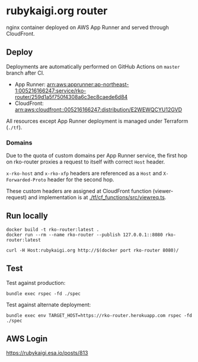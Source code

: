 # rubykaigi.org router

nginx container deployed on AWS App Runner and served through CloudFront.

## Deploy

Deployments are automatically performed on GitHub Actions on `master` branch after CI.

- App Runner: [arn:aws:apprunner:ap-northeast-1:005216166247:service/rko-router/259d1a5f750f4308a6c3ec8caede6d84](https://ap-northeast-1.console.aws.amazon.com/apprunner/home?region=ap-northeast-1#/services/dashboard?service_arn=arn%3Aaws%3Aapprunner%3Aap-northeast-1%3A005216166247%3Aservice%2Frko-router%2F259d1a5f750f4308a6c3ec8caede6d84&active_tab=logs)
- CloudFront: [arn:aws:cloudfront::005216166247:distribution/E2WEWQCYU12GVD](https://us-east-1.console.aws.amazon.com/cloudfront/v3/home?region=ap-northeast-1#/distributions/E2WEWQCYU12GVD)

All resources except App Runner deployment is managed under Terraform (`./tf`).

### Domains

Due to the quota of custom domains per App Runner service, the first hop on rko-router proxies a request to itself with correct `Host` header.

`x-rko-host` and `x-rko-xfp` headers are referenced as a `Host` and `X-Forwarded-Proto` header for the second hop.

These custom headers are assigned at CloudFront function (viewer-request) and implementation is at [./tf/cf_functions/src/viewreq.ts](./tf/cf_functions/src/viewreq.ts).

## Run locally

```
docker build -t rko-router:latest .
docker run --rm --name rko-router --publish 127.0.0.1::8080 rko-router:latest
```

```
curl -H Host:rubykaigi.org http://$(docker port rko-router 8080)/
```

## Test

Test against production:

```
bundle exec rspec -fd ./spec
```

Test against alternate deployment:

```
bundle exec env TARGET_HOST=https://rko-router.herokuapp.com rspec -fd ./spec
```

## AWS Login

https://rubykaigi.esa.io/posts/813
